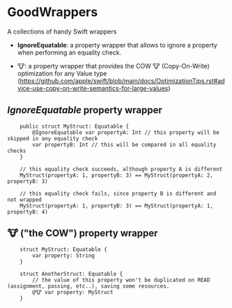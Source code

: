# GoodWrappers
A collections of handy Swift wrappers

- **IgnoreEquatable**: a property wrapper that allows to ignore a property when performing an equality check.
  
- 🐮: a property wrapper that provides the COW 🐮 (Copy-On-Write) optimization for any Value type (https://github.com/apple/swift/blob/main/docs/OptimizationTips.rst#advice-use-copy-on-write-semantics-for-large-values)

## _IgnoreEquatable_ property wrapper

```
    public struct MyStruct: Equatable {
        @IgnoreEquatable var propertyA: Int // this property will be skipped in any equality check
        var propertyB: Int // this will be compared in all equality checks
    }

    // this equality check succeeds, although property A is different
    MyStruct(propertyA: 1, propertyB: 3) == MyStruct(propertyA: 2, propertyB: 3)

    // this equality check fails, since property B is different and not wrapped
    MyStruct(propertyA: 1, propertyB: 3) == MyStruct(propertyA: 1, propertyB: 4)

```

## 🐮 ("the COW") property wrapper

```
    struct MyStruct: Equatable {
        var property: String
    }

    struct AnotherStruct: Equatable {
        // the value of this property won't be duplicated on READ (assignment, passing, etc..), saving some resources.
        @🐮 var property: MyStruct
    }
```

